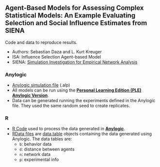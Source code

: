 ## Agent-Based Models for Assessing Complex Statistical Models: An Example Evaluating Selection and Social Influence Estimates from SIENA

Code and data to reproduce results.

- Authors: Sebastian Daza and L. Kurt Kreuger
- ISA: Influence Selection Agent-based Model
- SIENA: [Simulation Investigation for Empirical Network Analysis](https://www.stats.ox.ac.uk/~snijders/siena/)

### Anylogic

 - [Anylogic simulation file](https://github.com/sdaza/isa-siena/tree/master/Anylogic) (.alp)
 - All models can be run using the [**Personal Learning Edition (PLE) Anylogic Version**](https://www.anylogic.com/downloads/).
 - Data can be generated running the experiments defined in the Anylogic file. They used the same random seed to create replicates.

### R

 - [R Code](https://github.com/sdaza/isa-siena/tree/master/R) used to process the data generated in [**Anylogic**](https://www.anylogic.com/downloads/).
 - [RData files](https://github.com/sdaza/isa-siena/tree/master/data) are [data.table](https://github.com/Rdatatable/data.table/wiki) objects containing the data generated using Anylogic. The data tables are:
    - `b`: behavior data
    - `d`: distance between agents
    - `n`: network data
    - `p`: experimental info

